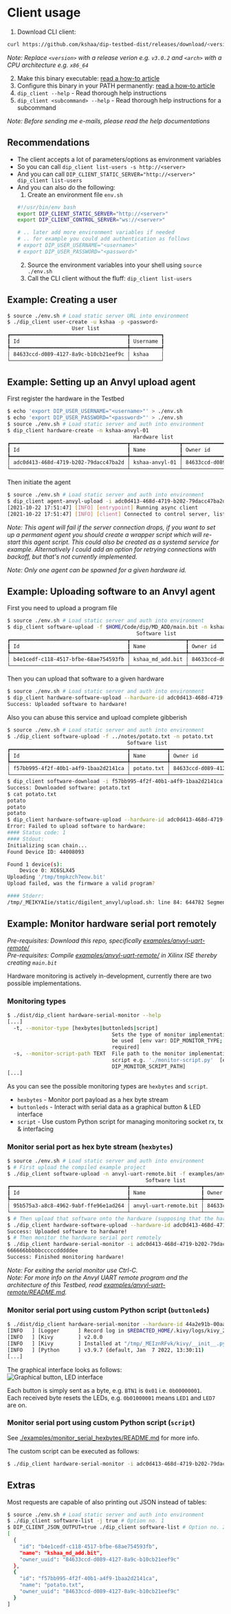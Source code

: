 # Client usage
  
1) Download CLI client:  
```bash
curl https://github.com/kshaa/dip-testbed-dist/releases/download/<version>/dip_client_<arch> -L -o dip_client
```
_Note: Replace `<version>` with a release verion e.g. `v3.0.2` and `<arch>` with a CPU architecture e.g. `x86_64`_  
  
2) Make this binary executable: [read a how-to article](https://lmgtfy.app/?q=linux+make+binary+executable)  
3) Configure this binary in your PATH permanently: [read a how-to article](https://lmgtfy.app/?q=ubuntu+add+binary+to+path+permanently)  
4) `dip_client --help` - Read thorough help instructions  
5) `dip_client <subcommand> --help` - Read thorough help instructions for a subcommand  
  
_Note: Before sending me e-mails, please read the help documentations_  

## Recommendations
- The client accepts a lot of parameters/options as environment variables
- So you can call `dip_client list-users -s http://<server>`
- And you can call `DIP_CLIENT_STATIC_SERVER="http://<server>" dip_client list-users`
- And you can also do the following:
    1) Create an environment file `env.sh`
    ```bash
    #!/usr/bin/env bash
    export DIP_CLIENT_STATIC_SERVER="http://<server>"
    export DIP_CLIENT_CONTROL_SERVER="ws://<server>"

    # .. later add more environment variables if needed
    # .. for example you could add authentication as follows
    # export DIP_USER_USERNAME="<username>" 
    # export DIP_USER_PASSWORD="<password>" 
    ```
    2) Source the environment variables into your shell using `source ./env.sh`  
    3) Call the CLI client without the fluff: `dip_client list-users`  

## Example: Creating a user
```bash
$ source ./env.sh # Load static server URL into environment
$ ./dip_client user-create -u kshaa -p <password>
                     User list                     
┏━━━━━━━━━━━━━━━━━━━━━━━━━━━━━━━━━━━━━━┳━━━━━━━━━━┓
┃ Id                                   ┃ Username ┃
┡━━━━━━━━━━━━━━━━━━━━━━━━━━━━━━━━━━━━━━╇━━━━━━━━━━┩
│ 84633ccd-d089-4127-8a9c-b10cb21eef9c │ kshaa    │
└──────────────────────────────────────┴──────────┘
```

## Example: Setting up an Anvyl upload agent
First register the hardware in the Testbed  
```bash
$ echo 'export DIP_USER_USERNAME="<username>"' > ./env.sh
$ echo 'export DIP_USER_PASSWORD="<password>"' > ./env.sh
$ source ./env.sh # Load static server and auth into environment
$ dip_client hardware-create -n kshaa-anvyl-01
                                         Hardware list                                          
┏━━━━━━━━━━━━━━━━━━━━━━━━━━━━━━━━━━━━━━┳━━━━━━━━━━━━━━━━┳━━━━━━━━━━━━━━━━━━━━━━━━━━━━━━━━━━━━━━┓
┃ Id                                   ┃ Name           ┃ Owner id                             ┃
┡━━━━━━━━━━━━━━━━━━━━━━━━━━━━━━━━━━━━━━╇━━━━━━━━━━━━━━━━╇━━━━━━━━━━━━━━━━━━━━━━━━━━━━━━━━━━━━━━┩
│ adc0d413-468d-4719-b202-79dacc47ba2d │ kshaa-anvyl-01 │ 84633ccd-d089-4127-8a9c-b10cb21eef9c │
└──────────────────────────────────────┴────────────────┴──────────────────────────────────────┘
```

Then initiate the agent
```bash
$ source ./env.sh # Load static server and auth into environment
$ dip_client agent-anvyl-upload -i adc0d413-468d-4719-b202-79dacc47ba2d -d Anvyl -s 0
[2021-10-22 17:51:47] [INFO] [entrypoint] Running async client
[2021-10-22 17:51:47] [INFO] [client] Connected to control server, listening for commands, running start hook
```

_Note: This agent will fail if the server connection drops, if you want to set up a permanent agent
you should create a wrapper script which will re-start this agent script. This could also be created as
a systemd service for example. Alternatively I could add an option for retrying connections with backoff,
but that's not currently implemented._  
  
_Note: Only one agent can be spawned for a given hardware id._  
  
## Example: Uploading software to an Anvyl agent
First you need to upload a program file  
```bash
$ source ./env.sh # Load static server and auth into environment
$ dip_client software-upload -f $HOME/Code/dip/MD_ADD/main.bit -n kshaa_md_add.bit
                                          Software list                                           
┏━━━━━━━━━━━━━━━━━━━━━━━━━━━━━━━━━━━━━━┳━━━━━━━━━━━━━━━━━━┳━━━━━━━━━━━━━━━━━━━━━━━━━━━━━━━━━━━━━━┓
┃ Id                                   ┃ Name             ┃ Owner id                             ┃
┡━━━━━━━━━━━━━━━━━━━━━━━━━━━━━━━━━━━━━━╇━━━━━━━━━━━━━━━━━━╇━━━━━━━━━━━━━━━━━━━━━━━━━━━━━━━━━━━━━━┩
│ b4e1cedf-c118-4517-bfbe-68ae754593fb │ kshaa_md_add.bit │ 84633ccd-d089-4127-8a9c-b10cb21eef9c │
└──────────────────────────────────────┴──────────────────┴──────────────────────────────────────┘
```

Then you can upload that software to a given hardware  
```bash
$ source ./env.sh # Load static server and auth into environment
$ dip_client hardware-software-upload --hardware-id adc0d413-468d-4719-b202-79dacc47ba2d --software-id b4e1cedf-c118-4517-bfbe-68ae754593fb
Success: Uploaded software to hardware!
```

Also you can abuse this service and upload complete gibberish  
```bash
$ source ./env.sh # Load static server and auth into environment
$ ./dip_client software-upload -f ../notes/potato.txt -n potato.txt
                                       Software list                                        
┏━━━━━━━━━━━━━━━━━━━━━━━━━━━━━━━━━━━━━━┳━━━━━━━━━━━━┳━━━━━━━━━━━━━━━━━━━━━━━━━━━━━━━━━━━━━━┓
┃ Id                                   ┃ Name       ┃ Owner id                             ┃
┡━━━━━━━━━━━━━━━━━━━━━━━━━━━━━━━━━━━━━━╇━━━━━━━━━━━━╇━━━━━━━━━━━━━━━━━━━━━━━━━━━━━━━━━━━━━━┩
│ f57bb995-4f2f-40b1-a4f9-1baa2d2141ca │ potato.txt │ 84633ccd-d089-4127-8a9c-b10cb21eef9c │
└──────────────────────────────────────┴────────────┴──────────────────────────────────────┘
$ dip_client software-download -i f57bb995-4f2f-40b1-a4f9-1baa2d2141ca -f potato.txt
Success: Downloaded software: potato.txt
$ cat potato.txt 
potato
potato
potato
$ dip_client hardware-software-upload --hardware-id adc0d413-468d-4719-b202-79dacc47ba2d --software-id f57bb995-4f2f-40b1-a4f9-1baa2d2141ca
Error: Failed to upload software to hardware:
#### Status code: 1
#### Stdout:
Initializing scan chain...
Found Device ID: 44008093

Found 1 device(s):
    Device 0: XC6SLX45
Uploading '/tmp/tmpkzch7eow.bit'
Upload failed, was the firmware a valid program?

#### Stderr:
/tmp/_MEIKYAIie/static/digilent_anvyl/upload.sh: line 84: 644782 Segmentation fault      (core dumped) djtgcfg prog -d "${device}" -i ${scanchainindex} -f "${firmwarehextmp}"
```

## Example: Monitor hardware serial port remotely
_Pre-requisites: Download this repo, specifically [examples/anvyl-uart-remote/](./examples/anvyl-uart-remote/)_  
_Pre-requisites: Compile [examples/anvyl-uart-remote/](./examples/anvyl-uart-remote/) in Xilinx ISE thereby creating `main.bit`_  

Hardware monitoring is actively in-development, currently there are two possible implementations.

### Monitoring types
```bash
$ ./dist/dip_client hardware-serial-monitor --help
[...]
  -t, --monitor-type [hexbytes|buttonleds|script]
                                  Sets the type of monitor implementation to
                                  be used  [env var: DIP_MONITOR_TYPE;
                                  required]
  -s, --monitor-script-path TEXT  File path to the monitor implementation
                                  script e.g. './monitor-script.py'  [env var:
                                  DIP_MONITOR_SCRIPT_PATH]
[...]
```
  
As you can see the possible monitoring types are `hexbytes` and `script`.  
- `hexbytes` - Monitor port payload as a hex byte stream  
- `buttonleds` - Interact with serial data as a graphical button & LED interface  
- `script` - Use custom Python script for managing monitoring socket rx, tx & interfacing  

### Monitor serial port as hex byte stream (`hexbytes`)
```bash
$ source ./env.sh # Load static server and auth into environment
$ # First upload the compiled example project
$ ./dip_client software-upload -n anvyl-uart-remote.bit -f examples/anvyl-uart-remote/main.bit
                                             Software list                                             
┏━━━━━━━━━━━━━━━━━━━━━━━━━━━━━━━━━━━━━━┳━━━━━━━━━━━━━━━━━━━━━━━┳━━━━━━━━━━━━━━━━━━━━━━━━━━━━━━━━━━━━━━┓
┃ Id                                   ┃ Name                  ┃ Owner id                             ┃
┡━━━━━━━━━━━━━━━━━━━━━━━━━━━━━━━━━━━━━━╇━━━━━━━━━━━━━━━━━━━━━━━╇━━━━━━━━━━━━━━━━━━━━━━━━━━━━━━━━━━━━━━┩
│ 95b575a3-a8c8-4962-9abf-ffe96e1ad264 │ anvyl-uart-remote.bit │ 84633ccd-d089-4127-8a9c-b10cb21eef9c │
└──────────────────────────────────────┴───────────────────────┴──────────────────────────────────────┘
$ # Then upload that software onto the hardware (supposing that the hardware is online)
$ ./dip_client hardware-software-upload --hardware-id adc0d413-468d-4719-b202-79dacc47ba2d --software-id 95b575a3-a8c8-4962-9abf-ffe96e1ad264
Success: Uploaded software to hardware!
$ # Then monitor the hardware serial port remotely
$ ./dip_client hardware-serial-monitor -i adc0d413-468d-4719-b202-79dacc47ba2d
666666bbbbbcccccdddddee
Success: Finished monitoring hardware!
```

_Note: For exiting the serial monitor use Ctrl-C._  
_Note: For more info on the Anvyl UART remote program and the architecture of this Testbed, read [examples/anvyl-uart-remote/README.md](./examples/anvyl-uart-remote/README.md)._    


### Monitor serial port using custom Python script (`buttonleds`)
```bash
$ ./dist/dip_client hardware-serial-monitor --hardware-id 44a2e91b-00aa-41f6-91b1-3d7b18f5f5fa -t buttonleds
[INFO   ] [Logger      ] Record log in $REDACTED_HOME/.kivy/logs/kivy_22-01-09_22.txt
[INFO   ] [Kivy        ] v2.0.0
[INFO   ] [Kivy        ] Installed at "/tmp/_MEIznRFvk/kivy/__init__.pyc"
[INFO   ] [Python      ] v3.9.7 (default, Jan  7 2022, 13:30:11) 
[...]
```
  
The graphical interface looks as follows:  
![Graphical button, LED interface](./assets/graphical-button-led-interface.png)  

Each button is simply sent as a byte, e.g. `BTN1` is `0x01` i.e. `0b00000001`.  
Each received byte resets the LEDs, e.g. `0b01000001` means `LED1` and `LED7` are on.  

### Monitor serial port using custom Python script (`script`)
See [./examples/monitor_serial_hexbytes/README.md](./examples/monitor_serial_hexbytes/README.md) for more info.  

The custom script can be executed as follows:  
```bash
$ ./dip_client hardware-serial-monitor -i adc0d413-468d-4719-b202-79dacc47ba2d -t script -s ./examples/monitor_serial_hexbytes/monitor.py
```

## Extras
Most requests are capable of also printing out JSON instead of tables:
```bash
$ source ./env.sh # Load static server and auth into environment
$ ./dip_client software-list -j true # Option no. 1
$ DIP_CLIENT_JSON_OUTPUT=true ./dip_client software-list # Option no. 2
[
  {
    "id": "b4e1cedf-c118-4517-bfbe-68ae754593fb",
    "name": "kshaa_md_add.bit",
    "owner_uuid": "84633ccd-d089-4127-8a9c-b10cb21eef9c"
  },
  {
    "id": "f57bb995-4f2f-40b1-a4f9-1baa2d2141ca",
    "name": "potato.txt",
    "owner_uuid": "84633ccd-d089-4127-8a9c-b10cb21eef9c"
  }
]

```
